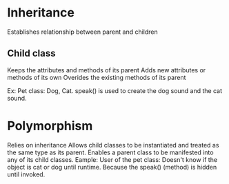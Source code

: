 # Inheritance

Establishes relationship between parent and children

## Child class

Keeps the attributes and methods of its parent
Adds new attributes or methods of its own
Overides the existing methods of its parent

Ex: Pet class: Dog, Cat. speak() is used to create the dog sound and the cat sound.

# Polymorphism

Relies on inheritance
Allows child classes to be instantiated and treated as the same type as its parent. Enables a parent class to be manifested into any of its child classes.
Eample: User of the pet class: Doesn't know if the object is cat or dog until runtime. Because the speak() (method) is hidden until invoked.
